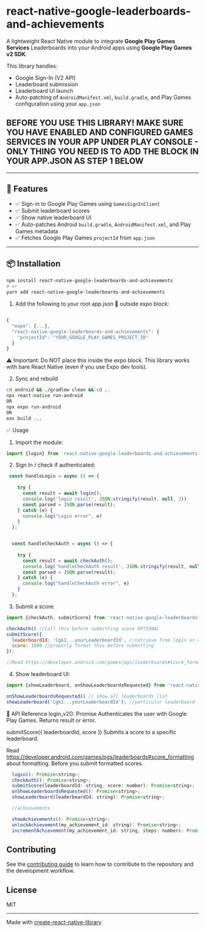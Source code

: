 # react-native-google-leaderboards-and-achievements

A lightweight React Native module to integrate **Google Play Games Services** Leaderboards into your Android apps using **Google Play Games v2 SDK**.

This library handles:
- Google Sign-In (V2 API)
- Leaderboard submission
- Leaderboard UI launch
- Auto-patching of `AndroidManifest.xml`, `build.gradle`, and Play Games configuration using your `app.json`

## BEFORE YOU USE THIS LIBRARY! MAKE SURE YOU HAVE ENABLED AND CONFIGURED GAMES SERVICES IN YOUR APP UNDER PLAY CONSOLE - ONLY THING YOU NEED IS TO ADD THE BLOCK IN YOUR APP.JSON AS STEP 1 BELOW

---

## 🚀 Features

- ✅ Sign-in to Google Play Games using `GamesSignInClient`
- ✅ Submit leaderboard scores
- ✅ Show native leaderboard UI
- ✅ Auto-patches Android `build.gradle`, `AndroidManifest.xml`, and Play Games metadata
- ✅ Fetches Google Play Games `projectId` from `app.json`

---

## 📦 Installation

```bash
npm install react-native-google-leaderboards-and-achievements
# or
yarn add react-native-google-leaderboards-and-achievements
```
1. Add the following to your root app.json 🚫 outside expo block:

```js

{
  "expo": {...},
  "react-native-google-leaderboards-and-achievements": {
    "projectId": "YOUR_GOOGLE_PLAY_GAMES_PROJECT_ID"
  }
}
```

⚠️ Important: Do NOT place this inside the expo block.
This library works with bare React Native (even if you use Expo dev tools).

2. Sync and rebuild

```bash
cd android && ./gradlew clean && cd ..
npx react-native run-android 
OR
npx expo run-android
OR
eas build ...

```

✅ Usage
1. Import the module:
```js
import {login} from 'react-native-google-leaderboards-and-achievements';
```

2. Sign In / check if authenticated:
```js
 const handleLogin = async () => {
   
    try {
      const result = await login();
      console.log('login result', JSON.stringify(result, null, 2))
      const parsed = JSON.parse(result);
    } catch (e) {
      console.log("Login error", e)
    } 
  };


  const handleCheckAuth = async () => {
    
    try {
      const result = await checkAuth();
      console.log('handleCheckAuth result', JSON.stringify(result, null, 2))
      const parsed = JSON.parse(result);
    } catch (e) {
      console.log("handleCheckAuth error", e)
    } 
  };
```

3. Submit a score:
```js
import {checkAuth, submitScore} from 'react-native-google-leaderboards-and-achievements';

checkAuth() //Call this before submitting score OPTIONAL
submitScore({
  leaderboardId: 'CgkI...yourLeaderboardId', //retrieve from login or checkAuth
  score: 1500 //properly format this before submitting
});

//Read https://developer.android.com/games/pgs/leaderboards#score_formatting about formatting. Before you submit formatted scores.

```

4. Show leaderboard UI:

```js
import {showLeaderboard, onShowLeaderboardsRequested} from 'react-native-google-leaderboards-and-achievements';

onShowLeaderboardsRequested() // show all leaderboards list
showLeaderboard('CgkI...yourLeaderboardId'); //particular leaderboard
```

📄 API Reference
login_v2(): Promise<string>
Authenticates the user with Google Play Games. Returns result or error.

submitScore({ leaderboardId, score })
Submits a score to a specific leaderboard.

Read https://developer.android.com/games/pgs/leaderboards#score_formatting about formatting. Before you submit formatted scores.

```js
  login(): Promise<string>;
  checkAuth(): Promise<string>;
  submitScore(leaderboardId: string, score: number): Promise<string>;
  onShowLeaderboardsRequested(): Promise<string>;
  showLeaderboard(leaderboardId: string): Promise<string>;

  //achievements

  showAchievements(): Promise<string>;
  unlockAchievement(my_achievement_id: string): Promise<string>;
  incrementAchievement(my_achievement_id: string, steps: number): Promise<string>;

  ```

## Contributing

See the [contributing guide](CONTRIBUTING.md) to learn how to contribute to the repository and the development workflow.

## License

MIT

---

Made with [create-react-native-library](https://github.com/callstack/react-native-builder-bob)
